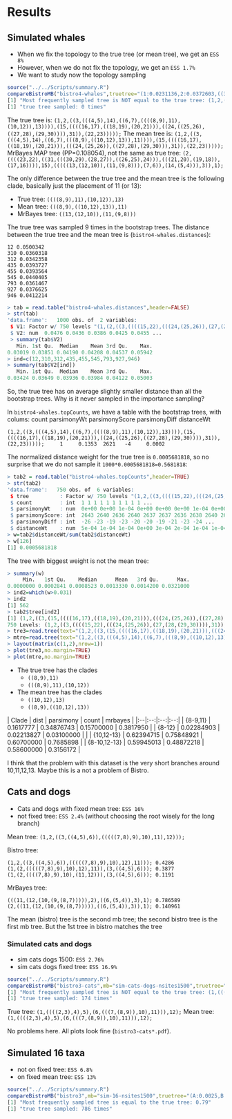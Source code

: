 # Results

## Simulated whales

- When we fix the topology to the true tree (or mean tree), we get an `ESS 8%`
- However, when we do not fix the topology, we get an `ESS 1.7%`
- We want to study now the topology sampling

```r
source("../../Scripts/summary.R")
compareBistroMB("bistro4-whales",truetree="(1:0.0231136,2:0.0372603,((3:0.094114,(((4:0.025742,5:0.022279):0.0249355,14:0.0685793):0.00162364,((6:0.027438,7:0.0173734):0.0210568,((((8:0.0170381,9:0.0189656):0.0173591,11:0.0375513):0.00117174,(10:0.0324844,12:0.0337327):0.00110449):0.000772143,13:0.0327726):0.00476205):0.00772679):0.014146):0.00534651,(15:0.101767,((((16:0.0503164,17:0.0470883):0.0368309,((18:0.0110323,19:0.00505243):0.02207,(20:0.0116344,21:0.0071754):0.0214576):0.0500723):0.0548426,((24:0.0799893,((25:0.0553201,26:0.0455578):0.0283923,((27:0.0766089,28:0.0689195):0.00240495,(29:0.0489559,30:0.0222969):0.0290598):0.00387214):0.00247192):0.0113158,31:0.12489):0.0064916):0.00406787,(22:0.0938027,23:0.0901243):0.00790296):0.00718762):0.0331146):0.064614);",trueq=c(0.231333,0.225334,0.173454,0.369879,0.151508,0.198957,0.0548603,0.0118846,0.578106,0.00468519))
[1] "Most frequently sampled tree is NOT equal to the true tree: (1,2,((3,(((4,5),14),((6,7),(((8,9),((10,12),13)),11)))),(15,((((16,17),((18,19),(20,21))),(((24,(25,26)),((27,28),(29,30))),31)),(22,23))))); 0.02"
[1] "true tree sampled: 0 times"
```
The true tree is:
`(1,2,((3,(((4,5),14),((6,7),((((8,9),11),(10,12)),13)))),(15,((((16,17),((18,19),(20,21))),((24,((25,26),((27,28),(29,30)))),31)),(22,23)))));`
The mean tree is:
`(1,2,((3,(((4,5),14),((6,7),(((8,9),((10,12),13)),11)))),(15,((((16,17),((18,19),(20,21))),(((24,(25,26)),((27,28),(29,30))),31)),(22,23)))));`
MrBayes MAP tree (PP=0.108054), not the same as true tree:
`(2,((((23,22),((31,(((30,29),(28,27)),((26,25),24))),(((21,20),(19,18)),(17,16)))),15),(((((13,(12,10)),(11,(9,8))),(7,6)),(14,(5,4))),3)),1);`

The only difference between the true tree and the mean tree is the following clade, basically just the placement of 11 (or 13):
- True tree: `((((8,9),11),(10,12)),13)`
- Mean tree: `(((8,9),((10,12),13)),11)`
- MrBayes tree: `((13,(12,10)),(11,(9,8)))`

The true tree was sampled 9 times in the bootstrap trees. The distance between the true tree and the mean tree is (`bistro4-whales.distances`):
```
12 0.0500342
310 0.0360318
312 0.0342358
435 0.0393727
455 0.0393564
545 0.0440405
793 0.0361467
927 0.0376625
946 0.0412214
```
```r
> tab = read.table("bistro4-whales.distances",header=FALSE)
> str(tab)
'data.frame':	1000 obs. of  2 variables:
 $ V1: Factor w/ 750 levels "(1,(2,((3,((((15,22),(((24,(25,26)),(27,(28,(29,30)))),31)),23),((16,17),((18,19),(20,21))))),(((4,5),14),((6,7),((8,9),(((10,1"| __truncated__,..: 733 505 543 630 435 533 562 256 668 561 ...
 $ V2: num  0.0476 0.0436 0.0386 0.0425 0.0455 ...
 > summary(tab$V2)
   Min. 1st Qu.  Median    Mean 3rd Qu.    Max.
0.03019 0.03851 0.04190 0.04208 0.04537 0.05942
> ind=c(12,310,312,435,455,545,793,927,946)
> summary(tab$V2[ind])
   Min. 1st Qu.  Median    Mean 3rd Qu.    Max.
0.03424 0.03649 0.03936 0.03984 0.04122 0.05003
```
So, the true tree has on average slightly smaller distance than all the bootstrap trees. Why is it never sampled in the importance sampling?

In `bistro4-whales.topCounts`, we have a table with the bootstrap trees, with colums: count parsimonyWt parsimonyScore parsimonyDiff distanceWt
```
(1,2,((3,(((4,5),14),((6,7),((((8,9),11),(10,12)),13)))),(15,((((16,17),((18,19),(20,21))),((24,((25,26),((27,28),(29,30)))),31)),(22,23)))));     1     0.1353  2621   -4     0.0002
```
The normalized distance weight for the true tree is `0.0005681818`, so no surprise that we do not sample it `1000*0.0005681818=0.5681818`:
```r
> tab2 = read.table("bistro4-whales.topCounts",header=TRUE)
> str(tab2)
'data.frame':	750 obs. of  6 variables:
 $ tree          : Factor w/ 750 levels "(1,2,((3,((((15,22),(((24,(25,26)),(27,(28,(29,30)))),31)),23),((16,17),((18,19),(20,21))))),(((4,5),14),((6,7),((8,9),(((10,12"| __truncated__,..: 1 2 3 4 5 6 7 8 9 10 ...
 $ count         : int  1 1 1 1 1 1 1 1 1 1 ...
 $ parsimonyWt   : num  0e+00 0e+00 1e-04 0e+00 0e+00 0e+00 1e-04 0e+00 0e+00 0e+00 ...
 $ parsimonyScore: int  2643 2640 2636 2640 2637 2637 2636 2638 2640 2641 ...
 $ parsimonyDiff : int  -26 -23 -19 -23 -20 -20 -19 -21 -23 -24 ...
 $ distanceWt    : num  5e-04 1e-04 1e-04 0e+00 3e-04 2e-04 1e-04 1e-04 2e-04 0e+00 ...
> w=tab2$distanceWt/sum(tab2$distanceWt)
> w[126]
[1] 0.0005681818
```
The tree with biggest weight is not the mean tree:
```r
> summary(w)
     Min.   1st Qu.    Median      Mean   3rd Qu.      Max.
0.0000000 0.0002841 0.0008523 0.0013330 0.0014200 0.0321000
> ind2=which(w>0.031)
> ind2
[1] 562
> tab2$tree[ind2]
[1] (1,2,((3,(15,((((16,17),((18,19),(20,21))),(((24,(25,26)),((27,28),(29,30))),31)),(22,23)))),(((4,5),14),((6,7),(((8,9),((10,12),13)),11)))));
750 Levels: (1,2,((3,((((15,22),(((24,(25,26)),(27,(28,(29,30)))),31)),23),((16,17),((18,19),(20,21))))),(((4,5),14),((6,7),((8,9),(((10,12),13),11)))))); ...
> tre3=read.tree(text="(1,2,((3,(15,((((16,17),((18,19),(20,21))),(((24,(25,26)),((27,28),(29,30))),31)),(22,23)))),(((4,5),14),((6,7),(((8,9),((10,12),13)),11)))));")
> mtre=read.tree(text="(1,2,((3,(((4,5),14),((6,7),(((8,9),((10,12),13)),11)))),(15,((((16,17),((18,19),(20,21))),(((24,(25,26)),((27,28),(29,30))),31)),(22,23)))));")
> layout(matrix(c(1,2),nrow=1))
> plot(tre3,no.margin=TRUE)
> plot(mtre,no.margin=TRUE)
```

- The true tree has the clades
  - `((8,9),11)`
  - `(((8,9),11),(10,12))`
- The mean tree has the clades
  - `((10,12),13)`
  - `((8,9),((10,12),13))`

| Clade | dist | parsimony | count | mrbayes |
|:--|:--:|:--:|:--:|
| {8-9,11} | 0.1617777 | 0.34876743 | 0.15700000 | 0.3817950 |
| {8-12} | 0.02284903 | 0.02213827 | 0.03100000 |  |
| {10,12-13} | 0.62394715 | 0.75848921 | 0.60700000 | 0.7685898 |
| {8-10,12-13} | 0.59945013 | 0.48872218 | 0.58600000 | 0.3156172 |

I think that the problem with this dataset is the very short branches around 10,11,12,13. Maybe this is a not a problem of Bistro.

## Cats and dogs
- Cats and dogs with fixed mean tree: `ESS 16%`
- not fixed tree: `ESS 2.4%` (without choosing the root wisely for the long branch)

Mean tree:
`(1,2,((3,((4,5),6)),(((((7,8),9),10),11),12)));`

Bistro tree:
```
(1,2,((3,((4,5),6)),(((((7,8),9),10),12),11))); 0.4286
(1,(2,(((((7,8),9),10),12),11)),(3,((4,5),6))); 0.3877
(1,(2,((((7,8),9),10),(11,12))),(3,((4,5),6))); 0.1191
```
MrBayes tree:
```
(((11,(12,(10,(9,(8,7))))),2),((6,(5,4)),3),1); 0.786589
(2,((11,(12,(10,(9,(8,7))))),((6,(5,4)),3)),1); 0.140961
```
The mean (bistro) tree is the second mb tree; the second bistro tree is the first mb tree. But the 1st tree in bistro matches the tree 

### Simulated cats and dogs
- sim cats dogs 1500: `ESS 2.76%`
- sim cats dogs fixed tree: `ESS 16.9%`

```r
source("../../Scripts/summary.R")
compareBistroMB("bistro3-cats",mb="sim-cats-dogs-nsites1500",truetree="(cheetah:0.11850973637208513101,((((snow_leopard:0.04020488777776567990,leopard:0.03846672365840048818):0.01445254156731264929,tiger:0.07079306712878565000):0.01190623639760595223,clouded_leopard:0.10461902411036745619):0.04344639957238824457,(red_fox:0.11974055940327851810,(((coyote:0.00840558068745050208,(gray_wolf:0.00206050882985083861,dog:0.00185256446369396789):0.03205946058703370433):0.02609285257533808938,dhole:0.07049077201732806275):0.13276609809571754406,raccoon_dog:0.15542990325076813662):0.07955504846187926027):0.79869116234474835103):0.03995629108638096977,cat:0.03751335233479641956):0.0;", trueq=c(0.242929500,0.235609700,0.206743300,0.314717500,0.047201519,0.293928352,0.068691153,0.012274385,0.569989255,0.007915336))
[1] "Most frequently sampled tree is NOT equal to the true tree: (1,((((2,3),5),4),(6,(((7,(8,9)),10),11))),12); 0.2"
[1] "true tree sampled: 174 times"
```
True tree:
`(1,((((2,3),4),5),(6,(((7,(8,9)),10),11))),12);`
Mean tree:
`(1,((((2,3),4),5),(6,(((7,(8,9)),10),11))),12);`

No problems here. All plots look fine (`bistro3-cats*.pdf`).

## Simulated 16 taxa
- not on fixed tree: `ESS 6.8%`
- on fixed mean tree: `ESS 13%`
```r
source("../../Scripts/summary.R")
compareBistroMB("bistro3",mb="sim-16-nsites1500",truetree="(A:0.0025,B:0.0025,((C:0.0025,D:0.0025):0.0025,(((E:0.0125,F:0.0125):0.0125,(G:0.0125,H:0.0125):0.0125):0.0625,(((((((I:0.0125,J:0.0125):0.0125,K:0.025):0.0125,L:0.0375):0.0125,M:0.05):0.0125,N:0.0625):0.0125,O:0.075):0.0125,P:0.0875):0.0125):0.0325):0.0025);",trueq=c(0.3,0.3,0.1,0.3,0.1,0.3,0.1,0.1,0.3,0.1))
[1] "Most frequently sampled tree is equal to the true tree: 0.79"
[1] "true tree sampled: 786 times"
```
